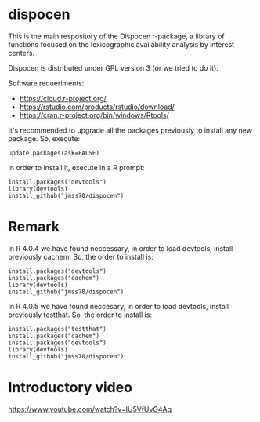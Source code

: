 # dispocen

This is the main respository of the Dispocen r-package, a library of functions focused on the lexicographic availability analysis by interest centers.

Dispocen is distributed under GPL version 3 (or we tried to do it).

Software requeriments:

* https://cloud.r-project.org/
* https://rstudio.com/products/rstudio/download/
* https://cran.r-project.org/bin/windows/Rtools/

It's recommended to upgrade all the packages previously to install any new package. So, execute:

    update.packages(ask=FALSE)
   
In order to install it, execute in a R prompt:

    install.packages("devtools")
    library(devtools)
    install_github("jmss70/dispocen")

# Remark


In R 4.0.4 we have found neccessary, in order to load devtools, install previously cachem. So,  the order to install is:

    install.packages("devtools")
    install.packages("cachem")
    library(devtools)
    install_github("jmss70/dispocen")

In R 4.0.5 we have found neccesary, in order to load devtools, install previously testthat. So, the order to install is:

    install.packages("testthat")
    install.packages("cachem")
    install.packages("devtools")
    library(devtools)
    install_github("jmss70/dispocen")

# Introductory video
https://www.youtube.com/watch?v=IU5VfUvG4Ag
